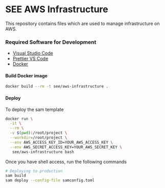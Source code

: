 # SEE AWS Infrastructure

This repository contains files which are used to manage infrastructure on AWS.

### Required Software for Development

- [Visual Studio Code](https://code.visualstudio.com)
- [Prettier VS Code](https://github.com/prettier/prettier)
- [Docker](https://www.docker.com/products/docker-desktop)

#### Build Docker image

```sh
docker build --rm -t see/aws-infrastructure .
```

#### Deploy

To deploy the sam template

```bash
docker run \
  -it \
  --rm \
  -v $(pwd):/root/project \
  --workdir=/root/project \
  --env AWS_ACCESS_KEY_ID=YOUR_AWS_ACCESS_KEY \
  --env AWS_SECRET_ACCESS_KEY=YOUR_AWS_SECRET_KEY \
   see/aws-infrastructure bash
```

Once you have shell access, run the following commands

```bash
# Deploying to production
sam build
sam deploy --config-file samconfig.toml
```
